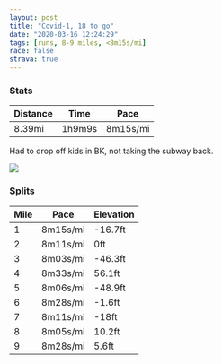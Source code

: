 ```yaml
---
layout: post
title: "Covid-1, 18 to go"
date: "2020-03-16 12:24:29"
tags: [runs, 8-9 miles, <8m15s/mi]
race: false
strava: true
---
```


### Stats

| Distance | Time | Pace |
|----------|------|------|
|8.39mi|1h9m9s|8m15s/mi|

Had to drop off kids in BK, not taking the subway back.

<img src='https://maps.googleapis.com/maps/api/staticmap?maptype=roadmap&path=enc:{zfwFbogbMIhDm@D}BYoBCc@RQf@BfAP|@e@`DGrCOdALvAM~@A`HFfAC~@MVCb@@hCKfA@~DG`@_@@c@VcABU~@BpBGxADjCIfA?xAg@rDBbBKrD[bEAfDNfBUpB?vBa@`CInBQnAg@nBiAvGq@vEg@vEK~DeBbJk@pE[~DKd@QTEpAYrAW`Eg@xDi@fCcApJYbAoA~JgApGBxBCb@g@bBMRIjBUn@{@r@qAf@Uz@aAb@Cb@mAl@u@r@cErCc@f@gAhC_BOMMMLq@BsAxAiA\g@AwAg@}@@qATw@x@PR@r@y@d@w@|@a@Ek@_@_@@aA\i@fAA~AUtASROGo@TUd@o@b@aALDEU\U?q@Xw@C_@n@_A`@mBEqB`AmB\o@Z]Ek@fAwEj@?N[HIPq@?kAf@wBhBkA@QBa@TWb@w@Le@NKTEr@KJKb@Y^gARq@tA[`Cm@IS[e@SeACu@NyBz@Ud@w@VUd@SNiBG}AXkAv@i@t@sBx@WTgARm@t@q@Bc@d@gAf@{ALiBpBo@\mBXqEzAmEr@}AjB}AbAw@n@oCb@o@r@q@\aAhAaFhBmA|@wBp@mB|@oAt@cBhAeAx@qApA_@v@?Jy@C[NMZYEcCzEKlAe@x@a@jBcAlBSl@WVy@`@aBmAO]Ql@SNGd@m@dBo@|@e@hCKPKCCL_Ai@wBuB_BeAk@gAiAQYWq@oAB_AM}@c@UI[wAgAuA{AWCg@To@QOIUo@_@Qi@u@w@o@wAi@g@e@cBq@aAs@m@Vw@`A{@dD[f@kA~@WBe@^KX_@ZQGQTOv@LjAIjAs@bDY^g@NOn@e@l@Un@Ad@Ub@Kt@i@`AKh@cBpAgAXS^i@\sBd@}@p@o@?OHH^QBy@KiBgAw@MaBiAcAXsAn@kALiAd@uEl@_Dz@cEEaAw@mAc@Qi@a@A_@S_@]e@qAaCoB[C}BcASJWK}AqBwA_AgAc@eDeCwByAq@QiAgAa@AY[YDeASsCgBiAa@kAw@e@g@Qk@k@_@[a@aCs@e@g@q@Cq@_AcDgBa@E[]{@e@{@mAeBwAgE}As@g@c@m@{@QUPoAy@uASgAgA}@]S?g@x@OnAWj@&key=AIzaSyC1MId7bFpkLXNAaYhBSTb8jLyiSqzbDtM&size=800x800&markers=color:yellow|label:S|40.67262,-73.93538&markers=color:green|label:F|40.75481999999998,-73.9935100000001'>

### Splits

| Mile | Pace | Elevation |
|------|------|-----------|
|1|8m15s/mi|-16.7ft|
|2|8m11s/mi|0ft|
|3|8m03s/mi|-46.3ft|
|4|8m33s/mi|56.1ft|
|5|8m06s/mi|-48.9ft|
|6|8m28s/mi|-1.6ft|
|7|8m11s/mi|-18ft|
|8|8m05s/mi|10.2ft|
|9|8m28s/mi|5.6ft|

